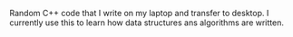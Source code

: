 Random C++ code that I write on my laptop and transfer to desktop. I currently use this to learn how data structures ans algorithms are written.
